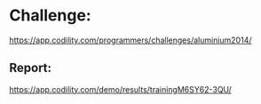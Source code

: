 ﻿# Challenge: 
https://app.codility.com/programmers/challenges/aluminium2014/

## Report:
https://app.codility.com/demo/results/trainingM6SY62-3QU/
